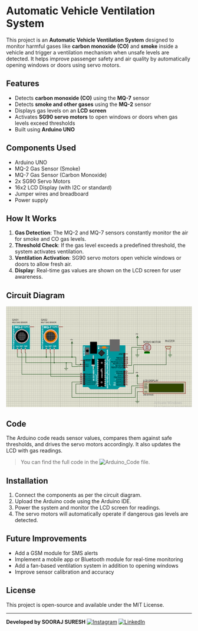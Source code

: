 # Automatic Vehicle Ventilation System

This project is an **Automatic Vehicle Ventilation System** designed to monitor harmful gases like **carbon monoxide (CO)** and **smoke** inside a vehicle and trigger a ventilation mechanism when unsafe levels are detected. It helps improve passenger safety and air quality by automatically opening windows or doors using servo motors.

## Features

- Detects **carbon monoxide (CO)** using the **MQ-7** sensor
- Detects **smoke and other gases** using the **MQ-2** sensor
- Displays gas levels on an **LCD screen**
- Activates **SG90 servo motors** to open windows or doors when gas levels exceed thresholds
- Built using **Arduino UNO**

## Components Used

- Arduino UNO
- MQ-2 Gas Sensor (Smoke)
- MQ-7 Gas Sensor (Carbon Monoxide)
- 2x SG90 Servo Motors
- 16x2 LCD Display (with I2C or standard)
- Jumper wires and breadboard
- Power supply

## How It Works

1. **Gas Detection**: The MQ-2 and MQ-7 sensors constantly monitor the air for smoke and CO gas levels.
2. **Threshold Check**: If the gas level exceeds a predefined threshold, the system activates ventilation.
3. **Ventilation Activation**: SG90 servo motors open vehicle windows or doors to allow fresh air.
4. **Display**: Real-time gas values are shown on the LCD screen for user awareness.

## Circuit Diagram

![Circuit Diagram ](circuitDiagram.PNG)

## Code

The Arduino code reads sensor values, compares them against safe thresholds, and drives the servo motors accordingly. It also updates the LCD with gas readings.

> You can find the full code in the ![Arduino_Code](ArduinoFile.ino) file.

## Installation

1. Connect the components as per the circuit diagram.
2. Upload the Arduino code using the Arduino IDE.
3. Power the system and monitor the LCD screen for readings.
4. The servo motors will automatically operate if dangerous gas levels are detected.

## Future Improvements

- Add a GSM module for SMS alerts
- Implement a mobile app or Bluetooth module for real-time monitoring
- Add a fan-based ventilation system in addition to opening windows
- Improve sensor calibration and accuracy

## License

This project is open-source and available under the MIT License.

---

**Developed by SOORAJ SURESH**
[![Instagram](https://img.shields.io/badge/Instagram-Follow-e4405f?logo=instagram)](https://www.instagram.com/vision._.kid/)
[![LinkedIn](https://img.shields.io/badge/LinkedIn-Connect-blue?logo=linkedin)](https://www.linkedin.com/in/soorajsuresh2004/) 
